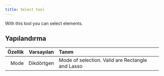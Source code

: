 ```yaml
---
title: Select tool
---
```


With this tool you can select elements.

## Yapılandırma

| Özellik | Varsayılan | Tanım                                                            |
| ------: | :--------: | :--------------------------------------------------------------- |
|    Mode | Dikdörtgen | Mode of selection. Valid are Rectangle and Lasso |
